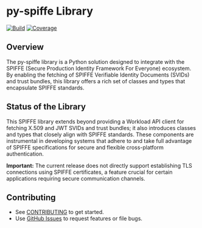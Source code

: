 # py-spiffe Library

[![Build](https://github.com/HewlettPackard/py-spiffe/actions/workflows/build.yaml/badge.svg?branch=main)](https://github.com/HewlettPackard/py-spiffe/actions/workflows/build.yaml?branch=main)
[![Coverage](https://coveralls.io/repos/github/HewlettPackard/py-spiffe/badge.svg?branch=main)](https://coveralls.io/github/HewlettPackard/py-spiffe?branch=main)

## Overview

The py-spiffe library is a Python solution designed to integrate with the SPIFFE (Secure
Production Identity Framework For Everyone) ecosystem. By enabling the fetching of SPIFFE Verifiable Identity
Documents (SVIDs) and trust bundles, this library offers a rich set of classes and types that encapsulate SPIFFE
standards.

## Status of the Library

This SPIFFE library extends beyond providing a Workload API client for fetching X.509 and JWT SVIDs and trust bundles;
it also introduces classes and types that closely align with SPIFFE standards. These components are instrumental in
developing systems that adhere to and take full advantage of SPIFFE specifications for secure and flexible
cross-platform authentication.

**Important:** The current release does not directly support establishing TLS connections using SPIFFE certificates, a
feature crucial for certain applications requiring secure communication channels. 

## Contributing

* See [CONTRIBUTING](https://github.com/HewlettPackard/py-spiffe/blob/main/CONTRIBUTING.md) to get started.
* Use [GitHub Issues](https://github.com/HewlettPackard/py-spiffe/issues) to request features or file bugs.
